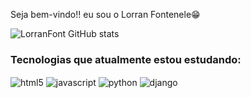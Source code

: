 Seja bem-vindo!! eu sou o Lorran Fontenele😁

![LorranFont GitHub stats](https://github-readme-stats.vercel.app/api?username=LorranFont&show_icons=true&theme=highcontrast)

### Tecnologias que atualmente estou estudando:

<div  =  "diplay : inline_block">
    <img align="center" src="https://img.shields.io/badge/HTML-239120?style=for-the-badge&logo=html5&logoColor=white" alt="html5"/ >          
    <img align="center" src="https://img.shields.io/badge/JavaScript-323330?style=for-the-badge&logo=javascript&logoColor=F7DF1E" alt="javascript"/ > 
    <img align="center" src="https://img.shields.io/badge/Python-3776AB?style=for-the-badge&logo=python&logoColor=white" alt="python"/ >    
    <img align="center" src="https://img.shields.io/badge/Django-092E20?style=for-the-badge&logo=django&logoColor=white"alt="django" / >      
</div>


